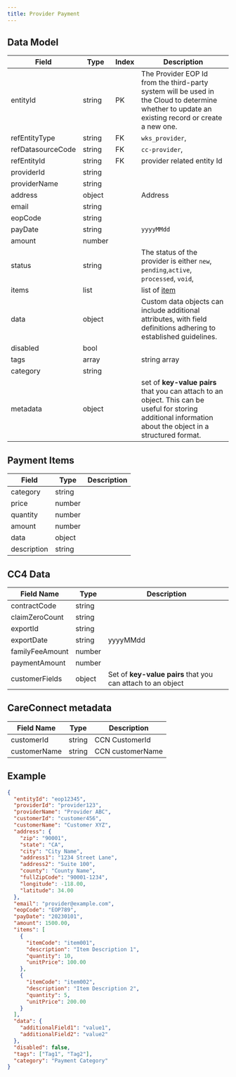 ```yaml
---
title: Provider Payment
---
```


## Data Model

| Field                    | Type     | Index | Description                                                                                                                                                 |
|--------------------------|----------|-------|-------------------------------------------------------------------------------------------------------------------------------------------------------------|
| entityId                 | string   | PK    | The Provider EOP Id from the third-party system will be used in the Cloud to determine whether to update an existing record or create a new one.            |
| refEntityType            | string   | FK    | `wks_provider`,                                                                                                                                             |
| refDatasourceCode        | string   | FK    | `cc-provider`,                                                                                                                                              |
| refEntityId              | string   | FK    | provider related entity Id                                                                                                                                  |
| providerId               | string   |       |                                                                                                                                                             |
| providerName             | string   |       |                                                                                                                                                             |
| address                  | object   |       | Address                                                                                                                                                     |
| email                    | string   |       |                                                                                                                                                             |
| eopCode                  | string   |       |                                                                                                                                                             |
| payDate                  | string   |       | `yyyyMMdd`                                                                                                                                                  |
| amount                   | number   |       |                                                                                                                                                             |
| status                   | string   |       | The status of the provider is either `new`, `pending`,`active`, `processed`, `void`,                                                                        |
| items                    | list     |       | list of [item](#payment-items)                                                                                                                              |
| data                     | object   |       | Custom data objects can include additional attributes, with field definitions adhering to established guidelines.                                           |
| disabled                 | bool     |       |                                                                                                                                                             |
| tags                     | array    |       | string array                                                                                                                                                |
| category                 | string   |       |                                                                                                                                                             |
| metadata                 | object   |       | set of **key-value pairs** that you can attach to an object. This can be useful for storing additional information about the object in a structured format. |

## Payment Items

| Field       | Type   | Description                                          |
|-------------|--------|------------------------------------------------------|
| category    | string |                                                      |
| price       | number |                                                      |
| quantity    | number |                                                      |
| amount      | number |                                                      |
| data        | object |                                                      |
| description | string |                                                      |

## CC4 Data
| Field Name      | Type   | Description                                                 |
|-----------------|--------|-------------------------------------------------------------|
| contractCode    | string |                                                             |
| claimZeroCount  | string |                                                             |
| exportId        | string |                                                             |
| exportDate      | string | yyyyMMdd                                                    |
| familyFeeAmount | number |                                                             |
| paymentAmount   | number |                                                             |
| customerFields  | object | Set of **key-value pairs** that you can attach to an object |

## CareConnect metadata

| Field Name   | Type   | Description      |
|--------------|--------|------------------|
| customerId   | string | CCN CustomerId   |
| customerName | string | CCN customerName |

## Example

```json
{
  "entityId": "eop12345",
  "providerId": "provider123",
  "providerName": "Provider ABC",
  "customerId": "customer456",
  "customerName": "Customer XYZ",
  "address": {
    "zip": "90001",
    "state": "CA",
    "city": "City Name",
    "address1": "1234 Street Lane",
    "address2": "Suite 100",
    "county": "County Name",
    "fullZipCode": "90001-1234",
    "longitude": -118.00,
    "latitude": 34.00
  },
  "email": "provider@example.com",
  "eopCode": "EOP789",
  "payDate": "20230101",
  "amount": 1500.00,
  "items": [
    {
      "itemCode": "item001",
      "description": "Item Description 1",
      "quantity": 10,
      "unitPrice": 100.00
    },
    {
      "itemCode": "item002",
      "description": "Item Description 2",
      "quantity": 5,
      "unitPrice": 200.00
    }
  ],
  "data": {
    "additionalField1": "value1",
    "additionalField2": "value2"
  },
  "disabled": false,
  "tags": ["Tag1", "Tag2"],
  "category": "Payment Category"
}

```